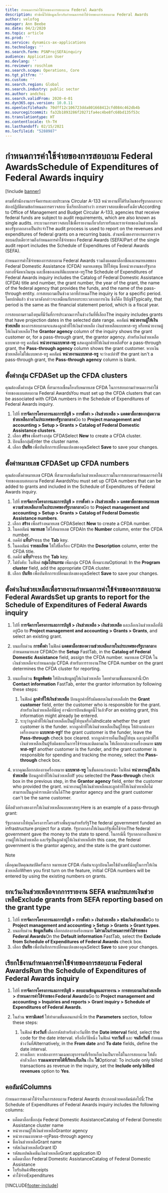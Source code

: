 ```yaml
---
title: กำหนดการค่าใช้จ่ายของการสอบถาม Federal Awards
description: หัวข้อนี้ให้ข้อมูลเกี่ยวกับกำหนดการค่าใช้จ่ายของการสอบถาม Federal Awards
author: velofog
manager: Ann Beebe
ms.date: 04/2/2020
ms.topic: article
ms.prod: ''
ms.service: dynamics-ax-applications
ms.technology: ''
ms.search.form: PSNProjSEFAinquiry
audience: Application User
ms.devlang: ''
ms.reviewer: roschlom
ms.search.scope: Operations, Core
ms.tgt_pltfrm: ''
ms.custom: ''
ms.search.region: Global
ms.search.industry: public sector
ms.author: andchoi
ms.search.validFrom: 2020-4-01
ms.dyn365.ops.version: 10.0.11
ms.openlocfilehash: 70dff12c106723dda801668412cfd084c462db4b
ms.sourcegitcommit: fa32b1893286f20271fa4ec4be8fc68bd135f53c
ms.translationtype: HT
ms.contentlocale: th-TH
ms.lasthandoff: 02/15/2021
ms.locfileid: "5288987"
---
```

# <a name="schedule-of-expenditures-of-federal-awards-inquiry"></a><span data-ttu-id="9794e-103">กำหนดการค่าใช้จ่ายของการสอบถาม Federal Awards</span><span class="sxs-lookup"><span data-stu-id="9794e-103">Schedule of Expenditures of Federal Awards inquiry</span></span>

[!include [banner](../includes/banner.md)]

<span data-ttu-id="9794e-104">ตามที่สำนักงานการจัดการและงบประมาณ Circular A-133 หน่วยงานที่ได้รับเงินของรัฐบาลกลางจะต้องปฏิบัติตามข้อกำหนดการตรวจสอบ ซึ่งเรียกอีกอย่างว่า การตรวจสอบเพียงครั้งเดียว</span><span class="sxs-lookup"><span data-stu-id="9794e-104">According to Office of Management and Budget Circular A-133, agencies that receive federal funds are subject to audit requirements, which are also known as single audits.</span></span> <span data-ttu-id="9794e-105">กระบวนการตรวจสอบใช้เพื่อรายงานเกี่ยวกับรายรับและรายจ่ายของเงินช่วยเหลือของรัฐบาลกลางเป็นประจำ</span><span class="sxs-lookup"><span data-stu-id="9794e-105">The audit process is used to report on the revenues and expenditures of federal grants on a recurring basis.</span></span> <span data-ttu-id="9794e-106">ส่วนหนึ่งของรายงานการตรวจสอบฉบับเดียวรวมถึงกำหนดการค่าใช้จ่ายของ Federal Awards (SEFA)</span><span class="sxs-lookup"><span data-stu-id="9794e-106">Part of the single audit report includes the Schedule of Expenditures of Federal Awards (SEFA).</span></span>

<span data-ttu-id="9794e-107">กำหนดการค่าใช้จ่ายของการสอบถาม Federal Awards รวมถึงแคตตาล็อกชื่อและหมายเลขของ Federal Domestic Assistance (CFDA) หมายเลขทุน ปีที่ให้ทุน ชื่อหน่วยงานของรัฐบาลกลางที่จัดหาเงินทุน และชื่อของเอนทิตีแบบพาส-ทรู</span><span class="sxs-lookup"><span data-stu-id="9794e-107">The Schedule of Expenditures of Federal Awards inquiry includes the Catalog of Federal Domestic Assistance (CFDA) title and number, the grant number, the year of the grant, the name of the federal agency that provides the funds, and the name of the pass-through entity.</span></span> <span data-ttu-id="9794e-108">การสอบถามเป็นช่วงเวลาที่กำหนด</span><span class="sxs-lookup"><span data-stu-id="9794e-108">The inquiry is for a specific period.</span></span> <span data-ttu-id="9794e-109">โดยปกติแล้ว ช่วงเวลาดังกล่าวจะเหมือนกับรอบระยะเวลางบการเงิน ซึ่งก็คือ ปีบัญชี</span><span class="sxs-lookup"><span data-stu-id="9794e-109">Typically, that period is the same as the financial statement period, which is a fiscal year.</span></span>

<span data-ttu-id="9794e-110">การสอบถามรวมถึงทุนที่มีวันที่การประมาณการในช่วงวันที่ที่เลือก</span><span class="sxs-lookup"><span data-stu-id="9794e-110">The inquiry includes grants that have projection dates in the selected date range.</span></span> <span data-ttu-id="9794e-111">คอลัมน์ **หน่วยงานผู้ให้เงินช่วยเหลือ** ของการสอบถามจะแสดงลูกค้าที่ให้เงินช่วยเหลือ เงินช่วยเหลือแบบพาส-ทรู หรือหน่วยงานผู้ให้เงินช่วยเหลือ</span><span class="sxs-lookup"><span data-stu-id="9794e-111">The **Grantor agency** column of the inquiry shows the grant customer or, for a pass-through grant, the grantor agency.</span></span> <span data-ttu-id="9794e-112">สำหรับเงินช่วยเหลือแบบพาส-ทรู คอลัมน์ **หน่วยงานแบบพาส-ทรู** แสดงลูกค้าที่ให้เงินช่วยเหลือ</span><span class="sxs-lookup"><span data-stu-id="9794e-112">For a pass-through grant, the **Pass-through agency** column shows the grant customer.</span></span> <span data-ttu-id="9794e-113">หากเงินช่วยเหลือไม่ใช่แบบพาส-ทรู คอลัมน์ **หน่วยงานแบบพาส-ทรู** จะว่างเปล่า</span><span class="sxs-lookup"><span data-stu-id="9794e-113">If the grant isn't a pass-through grant, the **Pass-through agency** column is blank.</span></span>

## <a name="set-up-the-cfda-clusters"></a><span data-ttu-id="9794e-114">ตั้งค่ากลุ่ม CFDA</span><span class="sxs-lookup"><span data-stu-id="9794e-114">Set up the CFDA clusters</span></span>

<span data-ttu-id="9794e-115">คุณต้องตั้งค่ากลุ่ม CFDA ที่สามารถเชื่อมโยงกับหมายเลข CFDA ในการสอบถามกำหนดการค่าใช้จ่ายของแบบสอบถาม Federal Awards</span><span class="sxs-lookup"><span data-stu-id="9794e-115">You must set up the CFDA clusters that can be associated with CFDA numbers in the Schedule of Expenditures of Federal Awards inquiry.</span></span>

1. <span data-ttu-id="9794e-116">ไปที่ **การจัดการโครงการและการบัญชี \> การตั้งค่า \> เงินช่วยเหลือ \> แคตตาล็อกของกลุ่มความช่วยเหลือภายในประเทศของรัฐบาลกลาง**</span><span class="sxs-lookup"><span data-stu-id="9794e-116">Go to **Project management and accounting \> Setup \> Grants \> Catalog of Federal Domestic Assistance clusters**.</span></span>
2. <span data-ttu-id="9794e-117">เลือก **สร้าง** เพื่อสร้างกลุ่ม CFDA</span><span class="sxs-lookup"><span data-stu-id="9794e-117">Select **New** to create a CFDA cluster.</span></span>
3. <span data-ttu-id="9794e-118">ป้อนชื่อกลุ่ม</span><span class="sxs-lookup"><span data-stu-id="9794e-118">Enter the cluster name.</span></span>
4. <span data-ttu-id="9794e-119">เลือก **บันทึก** เพื่อบันทึกการเปลี่ยนแปลงของคุณ</span><span class="sxs-lookup"><span data-stu-id="9794e-119">Select **Save** to save your changes.</span></span>

## <a name="set-up-cfda-numbers"></a><span data-ttu-id="9794e-120">ตั้งค่าหมายเลข CFDA</span><span class="sxs-lookup"><span data-stu-id="9794e-120">Set up CFDA numbers</span></span>

<span data-ttu-id="9794e-121">คุณต้องตั้งค่าหมายเลข CFDA ที่สามารถเพิ่มกับเงินช่วยเหลือและรวมในการสอบถามกำหนดการค่าใช้จ่ายของแบบสอบถาม Federal Awards</span><span class="sxs-lookup"><span data-stu-id="9794e-121">You must set up CFDA numbers that can be added to grants and included in the Schedule of Expenditures of Federal Awards inquiry.</span></span>

1. <span data-ttu-id="9794e-122">ไปที่ **การจัดการโครงการและการบัญชี \> การตั้งค่า \> เงินช่วยเหลือ \> แคตตาล็อกของหมายเลขความช่วยเหลือภายในประเทศของรัฐบาลกลาง**</span><span class="sxs-lookup"><span data-stu-id="9794e-122">Go to **Project management and accounting \> Setup \> Grants \> Catalog of Federal Domestic Assistance numbers**.</span></span>
2. <span data-ttu-id="9794e-123">เลือก **สร้าง** เพื่อสร้างหมายเลข CFDA</span><span class="sxs-lookup"><span data-stu-id="9794e-123">Select **New** to create a CFDA number.</span></span>
3. <span data-ttu-id="9794e-124">ในคอลัมน์ **หมายเลข** ให้ใส่หมายเลข CFDA</span><span class="sxs-lookup"><span data-stu-id="9794e-124">In the **Number** column, enter the CFDA number.</span></span>
4. <span data-ttu-id="9794e-125">กดคีย์ **แท็บ**</span><span class="sxs-lookup"><span data-stu-id="9794e-125">Press the **Tab** key.</span></span>
5. <span data-ttu-id="9794e-126">ในคอลัมน์ **รายละเอียด** ให้ใส่ชื่อเรื่อง CFDA</span><span class="sxs-lookup"><span data-stu-id="9794e-126">In the **Description** column, enter the CFDA title.</span></span>
6. <span data-ttu-id="9794e-127">กดคีย์ **แท็บ**</span><span class="sxs-lookup"><span data-stu-id="9794e-127">Press the **Tab** key.</span></span>
7. <span data-ttu-id="9794e-128">ไม่บังคับ: ในฟิลด์ **กลุ่มโปรแกรม** เพิ่มกลุ่ม CFDA ที่เหมาะสม</span><span class="sxs-lookup"><span data-stu-id="9794e-128">Optional: In the **Program cluster** field, add the appropriate CFDA cluster.</span></span>
8. <span data-ttu-id="9794e-129">เลือก **บันทึก** เพื่อบันทึกการเปลี่ยนแปลงของคุณ</span><span class="sxs-lookup"><span data-stu-id="9794e-129">Select **Save** to save your changes.</span></span>

## <a name="set-up-grants-to-report-for-the-schedule-of-expenditures-of-federal-awards-inquiry"></a><span data-ttu-id="9794e-130">ตั้งค่าเงินช่วยเหลือเพื่อรายงานกำหนดการค่าใช้จ่ายของการสอบถาม Federal Awards</span><span class="sxs-lookup"><span data-stu-id="9794e-130">Set up grants to report for the Schedule of Expenditures of Federal Awards inquiry</span></span>

1. <span data-ttu-id="9794e-131">ไปที่ **การจัดการโครงการและการบัญชี \> เงินช่วยเหลือ \> เงินช่วยเหลือ** และเลือกเงินช่วยเหลือที่มีอยู่</span><span class="sxs-lookup"><span data-stu-id="9794e-131">Go to **Project management and accounting \> Grants \> Grants**, and select an existing grant.</span></span>
2. <span data-ttu-id="9794e-132">บนแท็บด่วน **การตั้งค่า** ในฟิลด์ **แคตตาล็อกของความช่วยเหลือภายในประเทศของรัฐบาลกลาง** กำหนดหมายเลข CFDA</span><span class="sxs-lookup"><span data-stu-id="9794e-132">On the **Setup** FastTab, in the **Catalog of Federal Domestic Assistance** field, assign the CFDA number.</span></span> <span data-ttu-id="9794e-133">หมายเลข CFDA ในเงินช่วยเหลือจะกำหนดกลุ่ม CFDA สำหรับการรายงาน</span><span class="sxs-lookup"><span data-stu-id="9794e-133">The CFDA number on the grant determines the CFDA cluster for reporting.</span></span>
3. <span data-ttu-id="9794e-134">บนแท็บด่วน **ข้อมูลติดต่อ** ให้ป้อนข้อมูลผู้ให้เงินช่วยเหลือ โดยทำตามขั้นตอนเหล่านี้:</span><span class="sxs-lookup"><span data-stu-id="9794e-134">On **Contact information** FastTab, enter the grantor information by following these steps:</span></span>

    1. <span data-ttu-id="9794e-135">ในฟิลด์ **ลูกค้าที่ให้เงินช่วยเหลือ** ป้อนลูกค้าที่รับผิดชอบเงินช่วยเหลือ</span><span class="sxs-lookup"><span data-stu-id="9794e-135">In the **Grant customer** field, enter the customer who is responsible for the grant.</span></span> <span data-ttu-id="9794e-136">สำหรับเงินช่วยเหลือที่มีอยู่ อาจมีการป้อนข้อมูลนี้ไว้แล้ว</span><span class="sxs-lookup"><span data-stu-id="9794e-136">For an existing grant, this information might already be entered.</span></span>
    2. <span data-ttu-id="9794e-137">ระบุว่าลูกค้าที่ให้เงินช่วยเหลือเป็นผู้ให้ทุนหรือไม่</span><span class="sxs-lookup"><span data-stu-id="9794e-137">Indicate whether the grant customer is the funder.</span></span> <span data-ttu-id="9794e-138">หากลูกค้าที่ให้เงินช่วยเหลือเป็นผู้ให้ทุน ให้ล้างกล่องกาเครื่องหมาย **แบบพาส-ทรู**</span><span class="sxs-lookup"><span data-stu-id="9794e-138">If the grant customer is the funder, leave the **Pass-through** check box cleared.</span></span> <span data-ttu-id="9794e-139">หากลูกค้ารายอื่นเป็นผู้ให้ทุน และลูกค้าที่ให้เงินช่วยเหลือเป็นผู้รับผิดชอบในการใช้จ่ายและติดตามเงิน ให้เลือกกล่องกาเครื่องหมาย **แบบพาส-ทรู**</span><span class="sxs-lookup"><span data-stu-id="9794e-139">If another customer is the funder, and the grant customer is responsible for spending and tracking the money, select the **Pass-through** check box.</span></span>

4. <span data-ttu-id="9794e-140">หากคุณเลือกกล่องกาเครื่องหมาย **แบบพาส-ทรู** ในขั้นตอนก่อนหน้า ในฟิลด์ **หน่วยงานผู้ให้เงินช่วยเหลือ** ป้อนลูกค้าที่ให้เงินช่วยเหลือ</span><span class="sxs-lookup"><span data-stu-id="9794e-140">If you selected the **Pass-through** check box in the previous step, in the **Grantor agency** field, enter the customer who provided the grant.</span></span> <span data-ttu-id="9794e-141">หน่วยงานผู้ให้เงินช่วยเหลือและลูกค้าที่ให้เงินช่วยเหลือไม่สามารถเป็นลูกค้ารายเดียวกันได้</span><span class="sxs-lookup"><span data-stu-id="9794e-141">The grantor agency and the grant customer can't be the same customer.</span></span>

<span data-ttu-id="9794e-142">นี่คือตัวอย่างของการให้เงินช่วยเหลือแบบพาสทรู:</span><span class="sxs-lookup"><span data-stu-id="9794e-142">Here is an example of a pass-through grant:</span></span>

<span data-ttu-id="9794e-143">รัฐบาลกลางให้ทุนโครงการโครงสร้างพื้นฐานสำหรับรัฐ</span><span class="sxs-lookup"><span data-stu-id="9794e-143">The federal government funded an infrastructure project for a state.</span></span> <span data-ttu-id="9794e-144">รัฐบาลกลางให้เงินแก่รัฐเพื่อใช้จ่าย</span><span class="sxs-lookup"><span data-stu-id="9794e-144">The federal government gave the money to the state to spend.</span></span> <span data-ttu-id="9794e-145">ในกรณีนี้ รัฐบาลกลางเป็นหน่วยงานผู้ให้เงินช่วยเหลือ และรัฐเป็นลูกค้าผู้ให้เงินช่วยเหลือ</span><span class="sxs-lookup"><span data-stu-id="9794e-145">In this case, the federal government is the grantor agency, and the state is the grant customer.</span></span>

> [!NOTE] 
> <span data-ttu-id="9794e-146">เมื่อคุณเปิดคุณสมบัติครั้งแรก หมายเลข CFDA เริ่มต้นจะถูกป้อนโดยใช้ตัวเลขที่มีอยู่ในการให้เงินช่วยเหลือ</span><span class="sxs-lookup"><span data-stu-id="9794e-146">When you first turn on the feature, initial CFDA numbers will be entered by using the existing numbers on grants.</span></span>

## <a name="exclude-grants-from-sefa-reporting-based-on-the-grant-type"></a><span data-ttu-id="9794e-147">ยกเว้นเงินช่วยเหลือจากการรายงาน SEFA ตามประเภทเงินช่วยเหลือ</span><span class="sxs-lookup"><span data-stu-id="9794e-147">Exclude grants from SEFA reporting based on the grant type</span></span>

1. <span data-ttu-id="9794e-148">ไปที่ **การจัดการโครงการและการบัญชี \> การตั้งค่า \> เงินช่วยเหลือ \> ชนิดเงินช่วยเหลือ**</span><span class="sxs-lookup"><span data-stu-id="9794e-148">Go to **Project management and accounting \> Setup \> Grants \> Grant types**.</span></span>
2. <span data-ttu-id="9794e-149">บนแท็บด่วน **ข้อมูลเริ่มต้น** เลือกกล่องกาเครื่องหมาย **ไม่รวมในกำหนดการค่าใช้จ่ายของ Federal Awards**</span><span class="sxs-lookup"><span data-stu-id="9794e-149">On the **Default information** FastTab, select the **Exclude from Schedule of Expenditures of Federal Awards** check box.</span></span>
3. <span data-ttu-id="9794e-150">เลือก **บันทึก** เพื่อบันทึกการเปลี่ยนแปลงของคุณ</span><span class="sxs-lookup"><span data-stu-id="9794e-150">Select **Save** to save your changes.</span></span>

## <a name="run-the-schedule-of-expenditures-of-federal-awards-inquiry"></a><span data-ttu-id="9794e-151">เรียกใช้งานกำหนดการค่าใช้จ่ายของการสอบถาม Federal Awards</span><span class="sxs-lookup"><span data-stu-id="9794e-151">Run the Schedule of Expenditures of Federal Awards inquiry</span></span>

1. <span data-ttu-id="9794e-152">ไปที่ **การจัดการโครงการและการบัญชี \> สอบถามข้อมูลและรายงาน \> การสอบถามเงินช่วยเหลือ \> กำหนดการค่าใช้จ่ายของ Federal Awards**</span><span class="sxs-lookup"><span data-stu-id="9794e-152">Go to **Project management and accounting \> Inquiries and reports \> Grant inquiry \> Schedule of Expenditures of Federal Awards**.</span></span>
2. <span data-ttu-id="9794e-153">ในส่วน **พารามิเตอร์** ให้ทำตามขั้นตอนเหล่านี้:</span><span class="sxs-lookup"><span data-stu-id="9794e-153">In the **Parameters** section, follow these steps:</span></span>

    1. <span data-ttu-id="9794e-154">ในฟิลด์ **ช่วงวันที่** เลือกรหัสสำหรับช่วงวันที่</span><span class="sxs-lookup"><span data-stu-id="9794e-154">In the **Date interval** field, select the code for the date interval.</span></span> <span data-ttu-id="9794e-155">หรืออีกวิธีหนึ่ง ในฟิลด์ **จากวันที่** และ **จนถึงวันที่** กำหนดช่วงวันที่</span><span class="sxs-lookup"><span data-stu-id="9794e-155">Alternatively, in the **From date** and **To date** fields, define the date interval.</span></span>
    2. <span data-ttu-id="9794e-156">ทางเลือก: หากต้องการรวมเฉพาะธุรกรรมที่เรียกเก็บเงินเป็นรายได้ในการสอบถาม ให้ตั้งค่าตัวเลือก **รวมเฉพาะรายได้ที่เรียกเก็บเงิน** เป็น **ใช่**</span><span class="sxs-lookup"><span data-stu-id="9794e-156">Optional: To include only billed transactions as revenue in the inquiry, set the **Include only billed revenues** option to **Yes**.</span></span>

## <a name="columns"></a><span data-ttu-id="9794e-157">คอลัมน์</span><span class="sxs-lookup"><span data-stu-id="9794e-157">Columns</span></span>

<span data-ttu-id="9794e-158">กำหนดการของค่าใช้จ่ายในการสอบถาม Federal Awards ประกอบด้วยคอลัมน์ต่อไปนี้:</span><span class="sxs-lookup"><span data-stu-id="9794e-158">The Schedule of Expenditures of Federal Awards inquiry includes the following columns:</span></span>

- <span data-ttu-id="9794e-159">แค็ตตาล็อกชื่อกลุ่ม Federal Domestic Assistance</span><span class="sxs-lookup"><span data-stu-id="9794e-159">Catalog of Federal Domestic Assistance cluster name</span></span>
- <span data-ttu-id="9794e-160">หน่วยงานผู้ให้เงินช่วยเหลือ</span><span class="sxs-lookup"><span data-stu-id="9794e-160">Grantor agency</span></span>
- <span data-ttu-id="9794e-161">หน่วยงานแบบพาส-ทรู</span><span class="sxs-lookup"><span data-stu-id="9794e-161">Pass-through agency</span></span>
- <span data-ttu-id="9794e-162">ชื่อเงินช่วยเหลือ</span><span class="sxs-lookup"><span data-stu-id="9794e-162">Grant name</span></span>
- <span data-ttu-id="9794e-163">รหัสเงินช่วยเหลือ</span><span class="sxs-lookup"><span data-stu-id="9794e-163">Grant ID</span></span>
- <span data-ttu-id="9794e-164">รหัสแอปพลิเคชันเงินช่วยเหลือ</span><span class="sxs-lookup"><span data-stu-id="9794e-164">Grant application ID</span></span>
- <span data-ttu-id="9794e-165">แค็ตตาล็อก Federal Domestic Assistance</span><span class="sxs-lookup"><span data-stu-id="9794e-165">Catalog of Federal Domestic Assistance</span></span>
- <span data-ttu-id="9794e-166">ใบรับสินค้า</span><span class="sxs-lookup"><span data-stu-id="9794e-166">Receipts</span></span>
- <span data-ttu-id="9794e-167">ค่าใช้จ่าย</span><span class="sxs-lookup"><span data-stu-id="9794e-167">Expenditures</span></span>


[!INCLUDE[footer-include](../includes/footer-banner.md)]